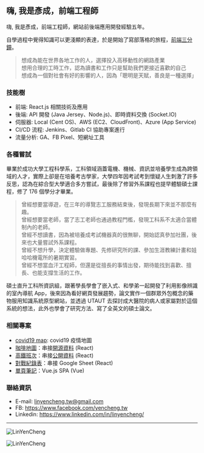 <!--
**LinYenCheng/LinYenCheng** is a ✨ _special_ ✨ repository because its `README.md` (this file) appears on your GitHub profile.

Here are some ideas to get you started:

- 🔭 I’m currently working on ...
- 🌱 I’m currently learning ...
- 👯 I’m looking to collaborate on ...
- 🤔 I’m looking for help with ...
- 💬 Ask me about ...
- 📫 How to reach me: ...
- 😄 Pronouns: ...
- ⚡ Fun fact: ...
-->

## 嗨, 我是彥成，前端工程師

嗨, 我是彥成，前端工程師，網站前後端應用開發經驗五年。

自學過程中覺得知識可以更淺顯的表達，於是開始了寫部落格的旅程，[前端三分鐘](https://linyencheng.github.io/)。

> 想成為能在世界各地工作的人，選擇投入高移動性的網路產業 <br>
> 想用合理的工時工作，認為讀書和工作只是幫助我們更接近喜歡的自己 <br>
> 想成為一個對社會有好的影響的人，因為「聰明是天賦，善良是一種選擇」

### 技能樹

- 前端: React.js 相關技術及應用
- 後端: API 開發 (Java Jersey、Node.js)、即時資料交換 (Socket.IO)
- 伺服器: Local (Cent OS)、AWS (EC2、CloudFront)、Azure (App Service)
- CI/CD 流程: Jenkins、Gitlab CI 協助專案進行
- 流量分析: GA、FB Pixel、短網址工具

### 各種嘗試

畢業於成功大學工程科學系，工科領域涵蓋電機、機械、資訊並培養學生成為跨領域的人才，實際上卻是在培養考古學家，大學四年因考試考到懷疑人生刺激了許多反思，認為在綜合型大學適合多方嘗試，最後除了修習外系課程也提早體驗碩士課程，修了 176 個學分才畢業。

> 曾經想要當導遊，在三年的導覽志工服務結束後，發現長期下來並不那麼有趣。<br>
> 曾經想要當老師，當了志工老師也通過教程門檻，發現工科系不太適合當體制內的老師。 <br>
> 曾經不想讀書，因為被培養成考試機器真的很無聊，開始認真參加社團，後來也大量嘗試外系課程。 <br>
> 曾經不想升學，決定體驗做專題、先修研究所的課、參加生涯教練計畫和娃哈哈機電所的暑期實習。<br>
> 曾經不想當血汗工程師，但還是從擅長的事情出發，期待能找到喜歡、擅長、也能支撐生活的工作。

碩士直升工科所資訊組，跟著學長學會了嵌入式、和學弟一起開發了利用影像辨識的室內導航 App，後來因為看好網頁發展趨勢，論文實作一個群眾外包概念的藥物服用知識系統原型網站，並透過 UTAUT 去探討成大醫院的病人或家屬對於這個系統的想法，此外也學會了研究方法、寫了全英文的碩士論文。

### 相關專案

- [covid19 map][covid19 map]: covid19 疫情地圖
- [咖啡地圖][coffee map]：串接[開源資料][cafenomad] (React)
- [高鐵班次][thsr]：串接[公開資料](https://ptx.transportdata.tw/MOTC/Swagger/#/THSRApi) (React)
- [對戰紀錄表][pokemon competition]：串接 Google Sheet (React)
- [單頁筆記][vue js note]：Vue.js SPA (Vue)

### 聯絡資訊

- E-mail: linyencheng.tw@gmail.com
- FB: https://www.facebook.com/yencheng.tw
- Linkedin: https://www.linkedin.com/in/linyencheng/

---

<div>
  <p>
    <img align="center" src="https://github-readme-stats.vercel.app/api?username=LinYenCheng&show_icons=true&locale=en&exclude_repo=linyencheng.github.io" alt="LinYenCheng" />
  <p>
    <img align="left" src="https://github-readme-stats.vercel.app/api/top-langs?username=LinYenCheng&show_icons=true&locale=en&layout=compact&exclude_repo=linyencheng.github.io"  alt="LinYenCheng" />
  </p>
</div>

[google marketing]: https://goo.gl/wfyrkV
[online classroom]: https://onlineclassroomdaily.liangshishu.com
[lucky draw]: https://luckydraw.liangshishu.com/
[friendly hotel]: https://ourhotel.azurewebsites.net/
[friendly hotel registration system]: https://ourcitylovewebapps.azurewebsites.net/hotelapp/
[web gis sdk]: http://map.polstargps.com/polnavMapAPI/
[web gis]: http://map.polstargps.com/demo/
[saipa website]: http://saipa.polstargps.com/
[kia website]: http://kia.polstargps.com/
[hyundai website]: http://hyundai.polstargps.com
[medicare]: https://www.health.ntpc.gov.tw/medi
[wisdom bank]: https://wisdombank.liangshishu.com/
[literati cafe]: https://literaticafe.liangshishu.com/
[hiring]: https://hiring.liangshishu.com/
[cafe shift]: https://cafeshiftarrangement.liangshishu.com
[thsr]: https://linyencheng.github.io/thsr-app
[vue js note]: https://linyencheng.github.io/vue-note
[coffee map]: https://linyencheng.github.io/coffee-map
[pokemon competition]: https://linyencheng.github.io/pokemon-competition
[cafenomad]: https://cafenomad.tw/developers/docs/v1.2
[covid19 map]: https://linyencheng.github.io/virus-and-where-to-find-them/
